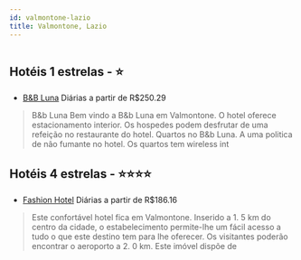 ```yaml
---
id: valmontone-lazio
title: Valmontone, Lazio
---
```


<center><img src="http://photos.hotelbeds.com/giata/18/182668/182668a_hb_a_001.jpg" alt="" /></center>


## Hotéis 1 estrelas - ⭐️

-    [B&B Luna](https://www.hurb.com/hoteis/valmontone/b-b-luna-JNP-JP139061?cmp=18055) Diárias a partir de R$250.29
   > B&amp;b Luna Bem vindo a B&amp;b Luna em Valmontone. O hotel oferece estacionamento interior. Os hospedes podem desfrutar de uma refeição no restaurante do hotel. Quartos no B&amp;b Luna. A uma politica de não fumante no hotel. Os quartos tem wireless int

## Hotéis 4 estrelas - ⭐️⭐️⭐️⭐️

-    [Fashion Hotel](https://www.hurb.com/hoteis/valmontone/fashion-hotel-JNP-JP051223?cmp=18055) Diárias a partir de R$186.16
   > Este confortável hotel fica em Valmontone. Inserido a 1. 5 km do centro da cidade, o estabelecimento permite-lhe um fácil acesso a tudo o que este destino tem para lhe oferecer. Os visitantes poderão encontrar o aeroporto a 2. 0 km. Este imóvel dispõe de 
